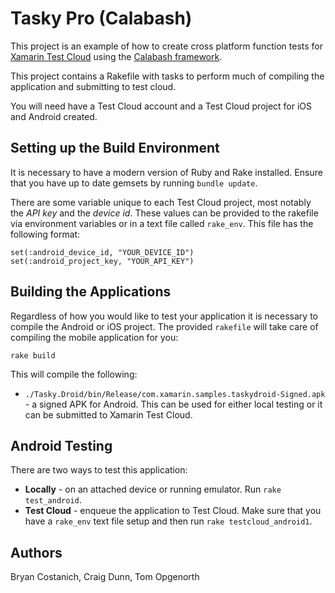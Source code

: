 # Tasky Pro (Calabash)

This project is an example of how to create cross platform function tests for [Xamarin Test Cloud](http://testcloud.xamarin.com) using the [Calabash framework](http://developer.xamarin.com/guides/testcloud/calabash).

This project contains a Rakefile with tasks to perform much of compiling the application and submitting to test cloud. 

You will need have a Test Cloud account and a Test Cloud project for iOS and Android created.

## Setting up the Build Environment

It is necessary to have a modern version of Ruby and Rake installed. Ensure that you have up to date gemsets by running `bundle update`.

There are some variable unique to each Test Cloud project, most notably the *API key* and the *device id*. These values can be provided to the rakefile via environment variables or in a text file called `rake_env`. This file has the following format:

    set(:android_device_id, "YOUR_DEVICE_ID")
    set(:android_project_key, "YOUR_API_KEY")


## Building the Applications

Regardless of how you would like to test your application it is necessary to compile the Android or iOS project. The provided `rakefile` will take care of compiling the mobile application for you:

    rake build
    
This will compile the following:

* `./Tasky.Droid/bin/Release/com.xamarin.samples.taskydroid-Signed.apk` - a signed APK for Android. This can be used for either local testing or it can be submitted to Xamarin Test Cloud.


## Android Testing

There are two ways to test this application:

  * **Locally** - on an attached device or running emulator. Run `rake test_android`.
  * **Test Cloud** - enqueue the application to Test Cloud. Make sure that you have a `rake_env` text file setup and then run `rake testcloud_android1`.




## Authors

Bryan Costanich, Craig Dunn, Tom Opgenorth
